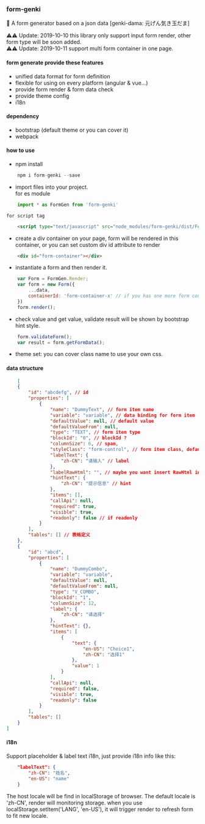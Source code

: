 ### form-genki
🐲 A form generator based on a json data [genki-dama: 元げん気き玉だま]  

⚠️⚠️ Update: 2019-10-10 this library only support input form render, other form type will be soon added.  
⚠️⚠️ Update: 2019-10-11 support multi form container in one page.

#### form generate provide these features
* unified data format for form definition
* flexible for using on every platform (angular & vue...)
* provide form render & form data check
* provide theme config
* i18n

#### dependency
* bootstrap (default theme or you can cover it)
* webpack

#### how to use
* npm install
```javascript
    npm i form-genki --save
```
* import files into your project.   
    for es module
```javascript
    import * as FormGen from 'form-genki'
```
    for script tag
```html
    <script type="text/javascript" src="node_modules/form-genki/dist/FormGen.js"></script>
```
* create a div container on your page, form will be rendered in this container, or you can set custom div id attribute to render
```html
    <div id="form-container"></div>
```
* instantiate a form and then render it.
```javascript
    var Form = FormGen.Render;
    var form = new Form({
        ...data,
        containerId: 'form-container-x' // if you has one more form container
    })
    form.render();
```
* check value and get value, validate result will be shown by bootstrap hint style.
```javascript
    form.validateForm();
    var result = form.getFormData();
```
* theme set: you can cover class name to use your own css.

#### data structure
```json
    [
    {
        "id": "abcdefg", // id
        "properties": [
            {
                "name": "DummyText", // form item name
                "variable": "variable", // data binding for form item
                "defaultValue": null, // default value
                "defaultValueFrom": null,
                "type": "TEXT", // form item type
                "blockId": "0", // blockId ?
                "columnSize": 6, // span,
                "styleClass": "form-control", // form item class, default is form-control
                "labelText": {
                    "zh-CN": "请输入" // label
                },
                "labelRawHtml": "", // maybe you want insert RawHtml into label
                "hintText": {
                    "zh-CN": "提示信息" // hint
                },
                "items": [],
                "callApi": null,
                "required": true,
                "visible": true,
                "readonly": false // if readonly
            }
        ],
        "tables": [] // 表格定义
    },
    {
        "id": "abcd",
        "properties": [
            {
                "name": "DummyCombo",
                "variable": "variable",
                "defaultValue": null,
                "defaultValueFrom": null,
                "type": "V_COMBO",
                "blockId": "1",
                "columnSize": 12,
                "label": {
                    "zh-CN": "请选择"
                },
                "hintText": {},
                "items": [
                    {
                        "text": {
                            "en-US": "Choice1",
                            "zh-CN": "选择1"
                        },
                        "value": 1
                    }
                ],
                "callApi": null,
                "required": false,
                "visible": true,
                "readonly": false
            }
        ],
        "tables": []
    }
]
```

#### i18n
Support placeholder & label text i18n, just provide i18n
info like this:

``` json
    "labelText": {
        "zh-CN": "姓名",
        "en-US": "name"
    }
```
The host locale will be find in localStorage of browser. The default locale is 'zh-CN', render will monitoring storage. when you use localStorage.setItem('LANG', 'en-US'), it will trigger render to refresh form to fit new locale.